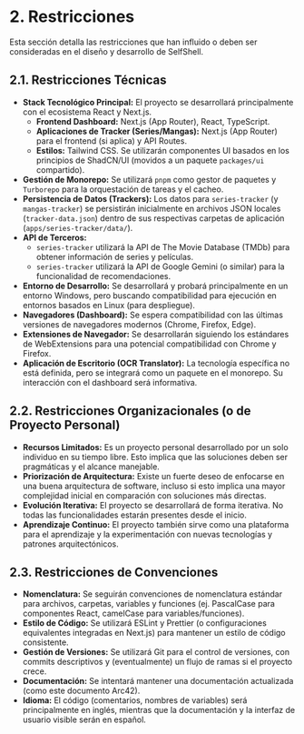 # 2. Restricciones

Esta sección detalla las restricciones que han influido o deben ser consideradas en el diseño y desarrollo de SelfShell.

## 2.1. Restricciones Técnicas

* **Stack Tecnológico Principal:** El proyecto se desarrollará principalmente con el ecosistema React y Next.js.
    * **Frontend Dashboard:** Next.js (App Router), React, TypeScript.
    * **Aplicaciones de Tracker (Series/Mangas):** Next.js (App Router) para el frontend (si aplica) y API Routes.
    * **Estilos:** Tailwind CSS. Se utilizarán componentes UI basados en los principios de ShadCN/UI (movidos a un paquete `packages/ui` compartido).
* **Gestión de Monorepo:** Se utilizará `pnpm` como gestor de paquetes y `Turborepo` para la orquestación de tareas y el cacheo.
* **Persistencia de Datos (Trackers):** Los datos para `series-tracker` (y `mangas-tracker`) se persistirán inicialmente en archivos JSON locales (`tracker-data.json`) dentro de sus respectivas carpetas de aplicación (`apps/series-tracker/data/`).
* **API de Terceros:**
    * `series-tracker` utilizará la API de The Movie Database (TMDb) para obtener información de series y películas.
    * `series-tracker` utilizará la API de Google Gemini (o similar) para la funcionalidad de recomendaciones.
* **Entorno de Desarrollo:** Se desarrollará y probará principalmente en un entorno Windows, pero buscando compatibilidad para ejecución en entornos basados en Linux (para despliegue).
* **Navegadores (Dashboard):** Se espera compatibilidad con las últimas versiones de navegadores modernos (Chrome, Firefox, Edge).
* **Extensiones de Navegador:** Se desarrollarán siguiendo los estándares de WebExtensions para una potencial compatibilidad con Chrome y Firefox.
* **Aplicación de Escritorio (OCR Translator):** La tecnología específica no está definida, pero se integrará como un paquete en el monorepo. Su interacción con el dashboard será informativa.

## 2.2. Restricciones Organizacionales (o de Proyecto Personal)

* **Recursos Limitados:** Es un proyecto personal desarrollado por un solo individuo en su tiempo libre. Esto implica que las soluciones deben ser pragmáticas y el alcance manejable.
* **Priorización de Arquitectura:** Existe un fuerte deseo de enfocarse en una buena arquitectura de software, incluso si esto implica una mayor complejidad inicial en comparación con soluciones más directas.
* **Evolución Iterativa:** El proyecto se desarrollará de forma iterativa. No todas las funcionalidades estarán presentes desde el inicio.
* **Aprendizaje Continuo:** El proyecto también sirve como una plataforma para el aprendizaje y la experimentación con nuevas tecnologías y patrones arquitectónicos.

## 2.3. Restricciones de Convenciones

* **Nomenclatura:** Se seguirán convenciones de nomenclatura estándar para archivos, carpetas, variables y funciones (ej. PascalCase para componentes React, camelCase para variables/funciones).
* **Estilo de Código:** Se utilizará ESLint y Prettier (o configuraciones equivalentes integradas en Next.js) para mantener un estilo de código consistente.
* **Gestión de Versiones:** Se utilizará Git para el control de versiones, con commits descriptivos y (eventualmente) un flujo de ramas si el proyecto crece.
* **Documentación:** Se intentará mantener una documentación actualizada (como este documento Arc42).
* **Idioma:** El código (comentarios, nombres de variables) será principalmente en inglés, mientras que la documentación y la interfaz de usuario visible serán en español.

